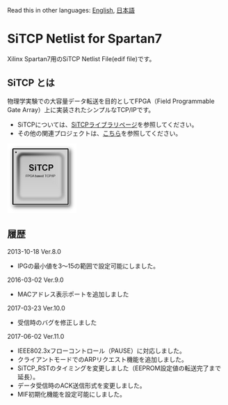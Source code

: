 Read this in other languages: [English](README.md), [日本語](README.ja.md)

# SiTCP Netlist for Spartan7

Xilinx Spartan7用のSiTCP Netlist File(edif file)です。


## SiTCP とは

物理学実験での大容量データ転送を目的としてFPGA（Field Programmable Gate Array）上に実装されたシンプルなTCP/IPです。

* SiTCPについては、[SiTCPライブラリページ](https://www.bbtech.co.jp/products/sitcp-library/)を参照してください。
* その他の関連プロジェクトは、[こちら](https://github.com/BeeBeansTechnologies)を参照してください。

![SiTCP](sitcp.png)


## 履歴

2013-10-18 Ver.8.0
* IPGの最小値を3～15の範囲で設定可能にしました。

2016-03-02 Ver.9.0
* MACアドレス表示ポートを追加しました

2017-03-23 Ver.10.0
* 受信時のバグを修正しました

2017-06-02 Ver.11.0
* IEEE802.3xフローコントロール（PAUSE）に対応しました。
* クライアントモードでのARPリクエスト機能を追加しました。
* SiTCP_RSTのタイミングを変更しました（EEPROM設定値の転送完了まで延長）。
* データ受信時のACK送信形式を変更しました。
* MIF初期化機能を設定可能にしました。
